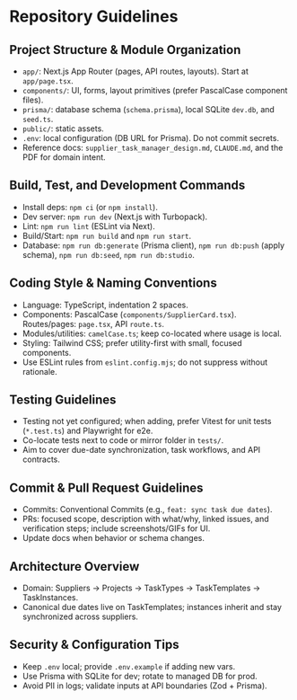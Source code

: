 # Repository Guidelines

## Project Structure & Module Organization
- `app/`: Next.js App Router (pages, API routes, layouts). Start at `app/page.tsx`.
- `components/`: UI, forms, layout primitives (prefer PascalCase component files).
- `prisma/`: database schema (`schema.prisma`), local SQLite `dev.db`, and `seed.ts`.
- `public/`: static assets.
- `.env`: local configuration (DB URL for Prisma). Do not commit secrets.
- Reference docs: `supplier_task_manager_design.md`, `CLAUDE.md`, and the PDF for domain intent.

## Build, Test, and Development Commands
- Install deps: `npm ci` (or `npm install`).
- Dev server: `npm run dev` (Next.js with Turbopack).
- Lint: `npm run lint` (ESLint via Next).
- Build/Start: `npm run build` and `npm run start`.
- Database: `npm run db:generate` (Prisma client), `npm run db:push` (apply schema), `npm run db:seed`, `npm run db:studio`.

## Coding Style & Naming Conventions
- Language: TypeScript, indentation 2 spaces.
- Components: PascalCase (`components/SupplierCard.tsx`). Routes/pages: `page.tsx`, API `route.ts`.
- Modules/utilities: `camelCase.ts`; keep co-located where usage is local.
- Styling: Tailwind CSS; prefer utility-first with small, focused components.
- Use ESLint rules from `eslint.config.mjs`; do not suppress without rationale.

## Testing Guidelines
- Testing not yet configured; when adding, prefer Vitest for unit tests (`*.test.ts`) and Playwright for e2e.
- Co-locate tests next to code or mirror folder in `tests/`.
- Aim to cover due-date synchronization, task workflows, and API contracts.

## Commit & Pull Request Guidelines
- Commits: Conventional Commits (e.g., `feat: sync task due dates`).
- PRs: focused scope, description with what/why, linked issues, and verification steps; include screenshots/GIFs for UI.
- Update docs when behavior or schema changes.

## Architecture Overview
- Domain: Suppliers → Projects → TaskTypes → TaskTemplates → TaskInstances.
- Canonical due dates live on TaskTemplates; instances inherit and stay synchronized across suppliers.

## Security & Configuration Tips
- Keep `.env` local; provide `.env.example` if adding new vars.
- Use Prisma with SQLite for dev; rotate to managed DB for prod.
- Avoid PII in logs; validate inputs at API boundaries (Zod + Prisma).
